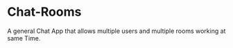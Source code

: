 # Chat-Rooms
A general Chat App that allows multiple users and multiple rooms  working at same Time.
